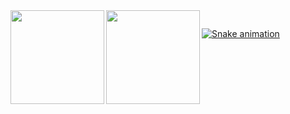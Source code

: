 <a href="https://github-readme-stats.vercel.app/api?username=babislzw&show_icons=true&theme=onedark">
  <img height=150 align="left" src="https://github-readme-stats.vercel.app/api?username=babislz&show_icons=true&theme=onedark" />

<a href="https://github-readme-stats.vercel.app/api/top-langs/?username=babislz&layout=compact&theme=gruvbox_dark">
  <img height=150 align="left" src="https://github-readme-stats.vercel.app/api/top-langs/?username=babislz&layout=compact&theme=onedark" />

##
<img src="https://raw.githubusercontent.com/babislz/babislz/output/snake.svg" alt="Snake animation" />
